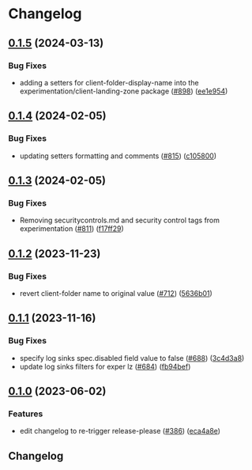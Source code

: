 # Changelog

## [0.1.5](https://github.com/GoogleCloudPlatform/pubsec-declarative-toolkit/compare/solutions/experimentation/client-landing-zone/0.1.4...solutions/experimentation/client-landing-zone/0.1.5) (2024-03-13)


### Bug Fixes

* adding a setters for client-folder-display-name into the experimentation/client-landing-zone package ([#898](https://github.com/GoogleCloudPlatform/pubsec-declarative-toolkit/issues/898)) ([ee1e954](https://github.com/GoogleCloudPlatform/pubsec-declarative-toolkit/commit/ee1e9540f1ed5e30d72a5e421daec22139b4fd88))

## [0.1.4](https://github.com/GoogleCloudPlatform/pubsec-declarative-toolkit/compare/solutions/experimentation/client-landing-zone/0.1.3...solutions/experimentation/client-landing-zone/0.1.4) (2024-02-05)


### Bug Fixes

* updating setters formatting and comments ([#815](https://github.com/GoogleCloudPlatform/pubsec-declarative-toolkit/issues/815)) ([c105800](https://github.com/GoogleCloudPlatform/pubsec-declarative-toolkit/commit/c1058007aaa72b8ffbce000ef5575cc494db0e33))

## [0.1.3](https://github.com/GoogleCloudPlatform/pubsec-declarative-toolkit/compare/solutions/experimentation/client-landing-zone/0.1.2...solutions/experimentation/client-landing-zone/0.1.3) (2024-02-05)


### Bug Fixes

* Removing securitycontrols.md and security control tags from experimentation ([#811](https://github.com/GoogleCloudPlatform/pubsec-declarative-toolkit/issues/811)) ([f17ff29](https://github.com/GoogleCloudPlatform/pubsec-declarative-toolkit/commit/f17ff29a8ff5d3b0f5c955d5d1f8843ba0723829))

## [0.1.2](https://github.com/GoogleCloudPlatform/pubsec-declarative-toolkit/compare/solutions/experimentation/client-landing-zone/0.1.1...solutions/experimentation/client-landing-zone/0.1.2) (2023-11-23)


### Bug Fixes

* revert client-folder name to original value  ([#712](https://github.com/GoogleCloudPlatform/pubsec-declarative-toolkit/issues/712)) ([5636b01](https://github.com/GoogleCloudPlatform/pubsec-declarative-toolkit/commit/5636b010b50ba7baf0bb540794ac036601cb32ce))

## [0.1.1](https://github.com/GoogleCloudPlatform/pubsec-declarative-toolkit/compare/solutions/experimentation/client-landing-zone/0.1.0...solutions/experimentation/client-landing-zone/0.1.1) (2023-11-16)


### Bug Fixes

* specify log sinks spec.disabled field value to false ([#688](https://github.com/GoogleCloudPlatform/pubsec-declarative-toolkit/issues/688)) ([3c4d3a8](https://github.com/GoogleCloudPlatform/pubsec-declarative-toolkit/commit/3c4d3a84243db2dfad3d5c9ce8d833798bdf96d2))
* update log sinks filters for exper lz ([#684](https://github.com/GoogleCloudPlatform/pubsec-declarative-toolkit/issues/684)) ([fb94bef](https://github.com/GoogleCloudPlatform/pubsec-declarative-toolkit/commit/fb94bef6c0d1ba35209db4758d379d5bc2a23115))

## [0.1.0](https://github.com/GoogleCloudPlatform/pubsec-declarative-toolkit/compare/solutions/experimentation/client-landing-zone-v0.0.1...solutions/experimentation/client-landing-zone/0.1.0) (2023-06-02)


### Features

* edit changelog to re-trigger release-please ([#386](https://github.com/GoogleCloudPlatform/pubsec-declarative-toolkit/issues/386)) ([eca4a8e](https://github.com/GoogleCloudPlatform/pubsec-declarative-toolkit/commit/eca4a8e5d610a0a8ea8f34c4470dc663af6abb30))

## Changelog
